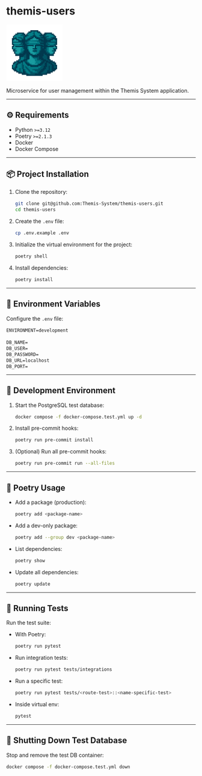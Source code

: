 # themis-users

<p>
  <img src="_assets/Themis-Users-Logo-Red.png" alt="Themis Users Logo" width="150"/>
</p>
Microservice for user management within the Themis System application.

---

## ⚙️ Requirements

- Python `>=3.12`
- Poetry `>=2.1.3`
- Docker
- Docker Compose

---

## 📦 Project Installation

1. Clone the repository:
   ```bash
   git clone git@github.com:Themis-System/themis-users.git
   cd themis-users
   ```

2. Create the `.env` file:
   ```bash
   cp .env.example .env
   ```

3. Initialize the virtual environment for the project:
   ```bash
   poetry shell
   ```

4. Install dependencies:
   ```bash
   poetry install
   ```

---

## 🔐 Environment Variables

Configure the `.env` file:

```env
ENVIRONMENT=development

DB_NAME=
DB_USER=
DB_PASSWORD=
DB_URL=localhost
DB_PORT=
```

---

## 🧮    Development Environment

1. Start the PostgreSQL test database:
   ```bash
   docker compose -f docker-compose.test.yml up -d
   ```

2. Install pre-commit hooks:
   ```bash
   poetry run pre-commit install
   ```

3. (Optional) Run all pre-commit hooks:
   ```bash
   poetry run pre-commit run --all-files
   ```

---

##  🧰 Poetry Usage

- Add a package (production):

  ```bash
  poetry add <package-name>
  ```

- Add a dev-only package:

  ```bash
  poetry add --group dev <package-name>
  ```

- List dependencies:

  ```bash
  poetry show
  ```

- Update all dependencies:

  ```bash
  poetry update
  ```

---

## 🧪 Running Tests

Run the test suite:

- With Poetry:
  ```bash
  poetry run pytest
  ```

- Run integration tests:
  ```bash
  poetry run pytest tests/integrations
  ```

- Run a specific test:
  ```bash
  poetry run pytest tests/<route-test>::<name-specific-test>
  ```

- Inside virtual env:
  ```bash
  pytest
  ```

---

## 🧹 Shutting Down Test Database

Stop and remove the test DB container:

```bash
docker compose -f docker-compose.test.yml down
```
